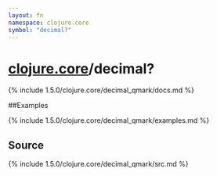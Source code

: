 ```yaml
---
layout: fn
namespace: clojure.core
symbol: "decimal?"
---
```


# [clojure.core](../)/decimal?

{% include 1.5.0/clojure.core/decimal_qmark/docs.md %}

##Examples

{% include 1.5.0/clojure.core/decimal_qmark/examples.md %}
## Source
{% include 1.5.0/clojure.core/decimal_qmark/src.md %}

